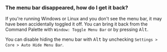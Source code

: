 ### The menu bar disappeared, how do I get it back?

If you're running Windows or Linux and you don't see the menu bar, it may have been accidentally toggled it off. You can bring it back from the Command Palette with `Window: Toggle Menu Bar` or by pressing <kbd>Alt</kbd>.

You can disable hiding the menu bar with <kbd>Alt</kbd> by unchecking `Settings > Core > Auto Hide Menu Bar`.
